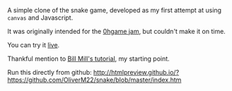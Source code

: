 A simple clone of the snake game, developed as my first attempt at using `canvas` and Javascript.

It was originally intended for the [0hgame jam](http://0hgame.eu), but couldn't make it on time. 

You can try it [live](http://diz.es/snake).

Thankful mention to [Bill Mill's tutorial](http://billmill.org/static/canvastutorial/), my starting point.

Run this directly from github:
http://htmlpreview.github.io/?https://github.com/OliverM22/snake/blob/master/index.htm
